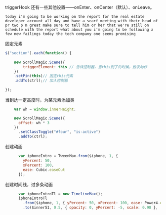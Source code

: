 triggerHook 还有一些其他设置——onEnter、onCenter（默认）、onLeave。

```
today i'm going to be working on the report for the real estate developer account all day and have a scarf meeting with their head of pr two p m great make sure to tell him or her that we're still on schedule with the report what about you i'm going to be following a few new failings today the tech company one seems promising
```



固定元素

```javascript
$("section").each(function() {
 
    new ScrollMagic.Scene({
        triggerElement: this // 告诉控制器，当this到了的时候，触发动作
    })
    .setPin(this)// 固定this元素
    .addTo(ctrl);// 加入控制器
 
});
```





当到达一定高度时，为某元素添加类

```javascript
    var wh = window.innerHeight;

    new ScrollMagic.Scene({
      offset: wh * 3
    })
      .setClassToggle("#four", "is-active")
      .addTo(ctrl);
```



















创建动画

```javascript
      var iphoneIntro = TweenMax.from($iphone, 1, {
        yPercent: 50,
        xPercent: 100,
        ease: Cubic.easeOut
      });
```

创建时间线，过多条动画

```javascript
      var iphoneIntroTl = new TimelineMax();
      iphoneIntroTl
        .from($iphone, 1, { yPercent: 50, xPercent: 100, ease: Power4.easeInOut })
        .to($innerS1, 0.5, { opacity: 0, yPercent: -5, scale: 0.98 }, '0');

```







